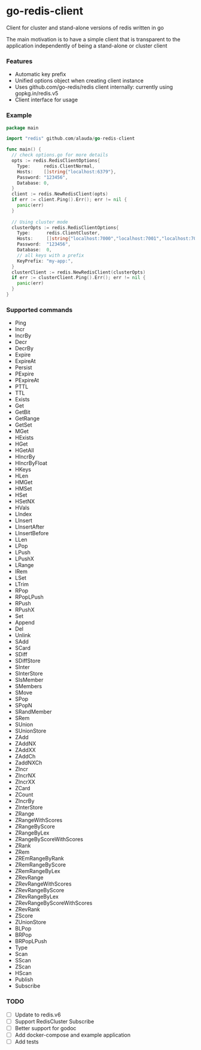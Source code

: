 # go-redis-client
Client for cluster and stand-alone versions of redis written in go

The main motivation is to have a simple client that is transparent to the application independently of being a stand-alone or cluster client

### Features

- Automatic key prefix
- Unified options object when creating client instance
- Uses github.com/go-redis/redis client internally: currently using gopkg.in/redis.v5
- Client interface for usage

### Example
```go
package main

import "redis" github.com/alauda/go-redis-client

func main() {
  // check options.go for more details
  opts := redis.RedisClientOptions{
    Type: 	  redis.ClientNormal,
    Hosts:    []string{"localhost:6379"},
    Password: "123456",
    Database: 0,
  }
  client := redis.NewRedisClient(opts)
  if err := client.Ping().Err(); err != nil {
    panic(err)
  }
  
  // Using cluster mode
  clusterOpts := redis.RedisClientOptions{
    Type:      redis.ClientCluster,
    Hosts:     []string{"localhost:7000","localhost:7001","localhost:7002"},
    Password:  "123456",
    Database:  0,
    // all keys with a prefix
    KeyPrefix: "my-app:",
  }
  clusterClient := redis.NewRedisClient(clusterOpts)
  if err := clusterClient.Ping().Err(); err != nil {
    panic(err)
  }
}
```

### Supported commands
- Ping
- Incr
- IncrBy
- Decr
- DecrBy
- Expire
- ExpireAt
- Persist
- PExpire
- PExpireAt
- PTTL
- TTL
- Exists
- Get
- GetBit
- GetRange
- GetSet
- MGet
- HExists
- HGet
- HGetAll
- HIncrBy
- HIncrByFloat
- HKeys
- HLen
- HMGet
- HMSet
- HSet
- HSetNX
- HVals
- LIndex
- LInsert
- LInsertAfter
- LInsertBefore
- LLen
- LPop
- LPush
- LPushX
- LRange
- lRem
- LSet
- LTrim
- RPop
- RPopLPush
- RPush
- RPushX
- Set
- Append
- Del
- Unlink
- SAdd
- SCard
- SDiff
- SDiffStore
- SInter
- SInterStore
- SIsMember
- SMembers
- SMove
- SPop
- SPopN
- SRandMember
- SRem
- SUnion
- SUnionStore
- ZAdd
- ZAddNX
- ZAddXX
- ZAddCh
- ZaddNXCh
- ZIncr
- ZIncrNX
- ZIncrXX
- ZCard
- ZCount
- ZIncrBy
- ZInterStore
- ZRange
- ZRangeWithScores
- ZRangeByScore
- ZRangeByLex
- ZRangeByScoreWithScores
- ZRank
- ZRem
- ZREmRangeByRank
- ZRemRangeByScore
- ZRemRangeByLex
- ZRevRange
- ZRevRangeWithScores
- ZRevRangeByScore
- ZRevRangeByLex
- ZRevRangeByScoreWithScores
- ZRevRank
- ZScore
- ZUnionStore
- BLPop
- BRPop
- BRPopLPush
- Type
- Scan
- SScan
- ZScan
- HScan
- Publish
- Subscribe

 ### TODO

- [ ] Update to redis.v6
- [ ] Support RedisCluster Subscribe
- [ ] Better support for godoc
- [ ] Add docker-compose and example application
- [ ] Add tests